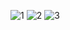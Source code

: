 ![1](https://user-images.githubusercontent.com/80202909/131863483-86a1f09e-9ea0-441c-ba4d-3bde35fb92e0.png)
![2](https://user-images.githubusercontent.com/80202909/131863497-66b48368-f91b-4476-b792-adf7f77c7abc.png)
![3](https://user-images.githubusercontent.com/80202909/131863500-569cea57-516e-4cce-b189-43dbc16fa236.png)
